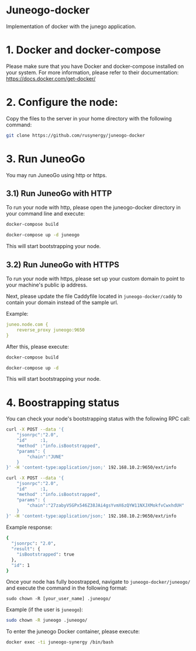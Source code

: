 # Juneogo-docker

Implementation of docker with the junego application.

# 1. Docker and docker-compose

Please make sure that you have Docker and docker-compose installed on your system. For more information, please refer to their documentation: https://docs.docker.com/get-docker/

# 2. Configure the node:

Copy the files to the server in your home directory with the following command:

```bash
git clone https://github.com/rusynergy/juneogo-docker
```

# 3. Run JuneoGo

You may run JuneoGo using http or https.

## 3.1) Run JuneoGo with HTTP
To run your node with http, please open the juneogo-docker directory in your command line and execute:

```bash
docker-compose build

docker-compose up -d juneogo
```

This will start bootstrapping your node.

## 3.2) Run JuneoGo with HTTPS

To run your node with https, please set up your custom domain to point to your machine's public ip address.

Next, please update the file Caddyfile located in `juneogo-docker/caddy` to contain your domain instead of the sample url.

Example:

```yaml
juneo.node.com {
    reverse_proxy juneogo:9650
}
```

After this, please execute:

```bash
docker-compose build

docker-compose up -d
```

This will start bootstrapping your node.

# 4. Boostrapping status

You can check your node's bootstrapping status with the following RPC call:

```bash
curl -X POST --data '{
    "jsonrpc":"2.0",
    "id"     :1,
    "method" :"info.isBootstrapped",
    "params": {
        "chain":"JUNE"
    }
}' -H 'content-type:application/json;' 192.168.10.2:9650/ext/info
```


```bash
curl -X POST --data '{
    "jsonrpc":"2.0",
    "id"     :1,
    "method" :"info.isBootstrapped",
    "params": {
        "chain":"27zabyVSGPx546Z38JAi4gsYvmX6zQYW11NXJXMokfvCwxhdUH"
    }
}' -H 'content-type:application/json;' 192.168.10.2:9650/ext/info
```

Example response:
```bash
{
  "jsonrpc": "2.0",
  "result": {
    "isBootstrapped": true
  },
  "id": 1
}
```

Once your node has fully boostrapped, navigate to `juneogo-docker/juneogo/` and execute the command in the following format:
```
sudo chown -R [your_user_name] .juneogo/
```

Example (if the user is `juneogo`):
```bash
sudo chown -R juneogo .juneogo/
```

To enter the juneogo Docker container, please execute:
```bash
docker exec -ti juneogo-synergy /bin/bash
```
